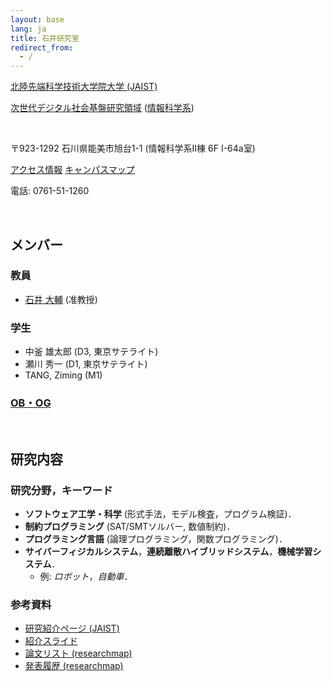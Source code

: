 ```yaml
---
layout: base
lang: ja
title: 石井研究室
redirect_from:
  - /
---
```


[北陸先端科学技術大学院大学 (JAIST)](https://www.jaist.ac.jp/index.html)
            
[次世代デジタル社会基盤研究領域](https://www.jaist.ac.jp/areas/ngdi/)
([情報科学系](https://www.jaist.ac.jp/areas/information-science.html))

<br />

〒923-1292 石川県能美市旭台1-1 (情報科学系II棟 6F I-64a室)

[アクセス情報](https://www.jaist.ac.jp/top/access/)
[キャンパスマップ](https://www.jaist.ac.jp/top/campusmap/)

電話: 0761-51-1260

<br />

## メンバー

### 教員

- [石井 大輔](https://researchmap.jp/dishii?lang=ja) (准教授)

### 学生

- 中釜 雄太郎 (D3, 東京サテライト)
- 瀬川 秀一 (D1, 東京サテライト)
- TANG, Ziming (M1)

### [OB・OG](./alumni.html)

<br />

## <a name="research-ja"></a>研究内容

### 研究分野，キーワード

- **ソフトウェア工学・科学** (形式手法，モデル検査，プログラム検証)．
- **制約プログラミング** (SAT/SMTソルバー, 数値制約)．
- **プログラミング言語** (論理プログラミング，関数プログラミング)．
- **サイバーフィジカルシステム**，**連続離散ハイブリッドシステム**，**機械学習システム**．
    - 例: *ロボット*，*自動車*．

### 参考資料

- [研究紹介ページ (JAIST)](https://www.jaist.ac.jp/laboratory/ngdi/ishii.html)
- [紹介スライド](https://jstorage.box.com/s/3flad5znm4vg9z521weom1c74gid41f7)
- [論文リスト (researchmap)](https://researchmap.jp/dishii/published_papers?lang=ja)
- [発表履歴 (researchmap)](https://researchmap.jp/dishii/misc?lang=ja)

<!-- EOF -->
